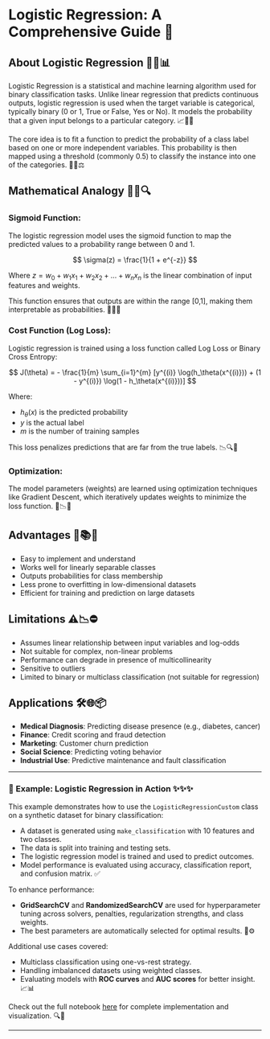 # Logistic Regression: A Comprehensive Guide 📝

## About Logistic Regression 🤖🔢📊

Logistic Regression is a statistical and machine learning algorithm used for binary classification tasks. Unlike linear regression that predicts continuous outputs, logistic regression is used when the target variable is categorical, typically binary (0 or 1, True or False, Yes or No). It models the probability that a given input belongs to a particular category. 📈📌✅

The core idea is to fit a function to predict the probability of a class label based on one or more independent variables. This probability is then mapped using a threshold (commonly 0.5) to classify the instance into one of the categories. 🤝🧪⚖️

## Mathematical Analogy 🧮📐🔍

### Sigmoid Function:

The logistic regression model uses the sigmoid function to map the predicted values to a probability range between 0 and 1.

$$
\sigma(z) = \frac{1}{1 + e^{-z}}
$$

Where $z = w_0 + w_1x_1 + w_2x_2 + ... + w_nx_n$ is the linear combination of input features and weights.

This function ensures that outputs are within the range \[0,1], making them interpretable as probabilities. 🎯🔁📏

### Cost Function (Log Loss):

Logistic regression is trained using a loss function called Log Loss or Binary Cross Entropy:

$$
J(\theta) = - \frac{1}{m} \sum_{i=1}^{m} [y^{(i)} \log(h_\theta(x^{(i)})) + (1 - y^{(i)}) \log(1 - h_\theta(x^{(i)}))]
$$

Where:

* $h_\theta(x)$ is the predicted probability
* $y$ is the actual label
* $m$ is the number of training samples

This loss penalizes predictions that are far from the true labels. 📉🔍📘

### Optimization:

The model parameters (weights) are learned using optimization techniques like Gradient Descent, which iteratively updates weights to minimize the loss function. 🚀📉🔧

## Advantages 🌟📚🚀

* Easy to implement and understand
* Works well for linearly separable classes
* Outputs probabilities for class membership
* Less prone to overfitting in low-dimensional datasets
* Efficient for training and prediction on large datasets

## Limitations ⚠️📉⛔

* Assumes linear relationship between input variables and log-odds
* Not suitable for complex, non-linear problems
* Performance can degrade in presence of multicollinearity
* Sensitive to outliers
* Limited to binary or multiclass classification (not suitable for regression)

## Applications 🛠️🌐📦

* **Medical Diagnosis**: Predicting disease presence (e.g., diabetes, cancer)
* **Finance**: Credit scoring and fraud detection
* **Marketing**: Customer churn prediction
* **Social Science**: Predicting voting behavior
* **Industrial Use**: Predictive maintenance and fault classification

---

### 📌 Example: Logistic Regression in Action ✨✨✨

This example demonstrates how to use the `LogisticRegressionCustom` class on a synthetic dataset for binary classification:

* A dataset is generated using `make_classification` with 10 features and two classes.
* The data is split into training and testing sets.
* The logistic regression model is trained and used to predict outcomes.
* Model performance is evaluated using accuracy, classification report, and confusion matrix. ✅

To enhance performance:

* **GridSearchCV** and **RandomizedSearchCV** are used for hyperparameter tuning across solvers, penalties, regularization strengths, and class weights.
* The best parameters are automatically selected for optimal results. 🧠⚙️

Additional use cases covered:

* Multiclass classification using one-vs-rest strategy.
* Handling imbalanced datasets using weighted classes.
* Evaluating models with **ROC curves** and **AUC scores** for better insight. 📈📊

Check out the full notebook [here](https://github.com/ashay-thamankar/ml_models/blob/main/ML_Models/Logistic_Regression/Logistic_Regression_Example.ipynb) for complete implementation and visualization. 🔍📒

---
